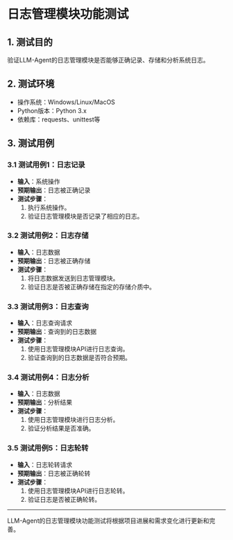 # 日志管理模块功能测试

## 1. 测试目的

验证LLM-Agent的日志管理模块是否能够正确记录、存储和分析系统日志。

## 2. 测试环境

- 操作系统：Windows/Linux/MacOS
- Python版本：Python 3.x
- 依赖库：requests、unittest等

## 3. 测试用例

### 3.1 测试用例1：日志记录

- **输入**：系统操作
- **预期输出**：日志被正确记录
- **测试步骤**：
  1. 执行系统操作。
  2. 验证日志管理模块是否记录了相应的日志。

### 3.2 测试用例2：日志存储

- **输入**：日志数据
- **预期输出**：日志被正确存储
- **测试步骤**：
  1. 将日志数据发送到日志管理模块。
  2. 验证日志是否被正确存储在指定的存储介质中。

### 3.3 测试用例3：日志查询

- **输入**：日志查询请求
- **预期输出**：查询到的日志数据
- **测试步骤**：
  1. 使用日志管理模块API进行日志查询。
  2. 验证查询到的日志数据是否符合预期。

### 3.4 测试用例4：日志分析

- **输入**：日志数据
- **预期输出**：分析结果
- **测试步骤**：
  1. 使用日志管理模块进行日志分析。
  2. 验证分析结果是否准确。

### 3.5 测试用例5：日志轮转

- **输入**：日志轮转请求
- **预期输出**：日志被正确轮转
- **测试步骤**：
  1. 使用日志管理模块API进行日志轮转。
  2. 验证日志是否被正确轮转。

---

LLM-Agent的日志管理模块功能测试将根据项目进展和需求变化进行更新和完善。